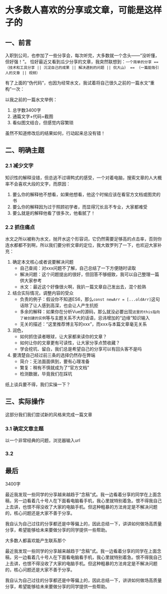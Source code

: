 # 大多数人喜欢的分享或文章，可能是这样子的

## 一、前言

入职到公司，也参加了一些分享会，每次听完，大多数就一个念头——“没听懂，但好强！”。
恰好最近又看到瓜少分享的文章，我突然联想到：`一个简单的分享 == （技术和工具分享 || 沉淀自己的成果 || 解决遇到的问题 || 侃大山） == （一篇能吸引人的文章 || 视频）`

有了上面的“伪代码”，也因为经常水文，我试着将自己很久之前的一篇水文“重构”一次：

以我之前的一篇水文举例：

1. 总字数3400字
2. 通篇文字+代码+截图
3. 看似图文结合，但感觉内容繁琐

虽然不知道修改后的结果如何，行动起来总没有错！

## 二、明确主题

### 2.1 减少文字

知识性的解释没错，但总逃不过填鸭式的感受，一个对着电脑，搜索文章的人大概率不会喜欢大段的文字，而原因：

1. 要么你的解释他不想看，如果他想看，他这个时候应该在看官方文档或图灵的书
2. 要么你的解释因为过于照顾初学者，而显得冗长且不专业，大家都难受
3. 要么就是的解释他看了很多次，他看腻了！

### 2.2 抓住痛点

水文之所以被称为水文，抛开水这个形容词，它仍然需要足够高的点击率，否则你连水都都不到啊，所以我们要分析文章的定位，我大致罗列了一下，也欢迎大家补充：

1. 确定本文核心或者说要解决问题
    - 自己查阅：对xxx问题不了解，自己总结了一下方便随时读取
    - 解决问题：这个问题提出的很好，但回答不够细致，我可以自己整理一篇供大家参考
    - 水文：最近这个好像很火啊，我扒一篇文章自己发出去，混个脸熟
2. 结合实际情况，调整内容的受众
    - 负责的例子：假设你不知道ES6，那么`const newArr = [...oldArr]`这句话除了让人感到高深，也会让人产生抗拒
    - 多余的解释：如果你在分析Vue的源码，那么就没必要出现`这里的this指向了被创建的实例`等与主题关系不大的话语，忌讳增加的“边缘”知识输入
    - 无关的描述：“这里推荐博主写的xxx”，而xxx与本篇文章毫无关系
3. 润色，
    - 如何抓住读者眼球，让大家都来读你的文章？
    - 如何让你的文章更有可读性，让大家分享点赞收藏？
    - 学会挖坑、留白，我们总是希望自己的分享可以有回头客不是吗
4. 要清楚自己经过前三条的选择仍然存在弊端
    - 简介：无法面面俱到，要有心理准备
    - 繁复：稍有不慎就成为了“官方文档”
    - 检测数据，毕竟我们在踩坑

纸上谈兵要不得，我们实操一下？

## 三、实际操作

这部分我们我们尝试新的风格来完成一篇文章

### 3.1 确定文章主题

以一个非常经典的问题，浏览器输入url


### 3.2


## 最后








3400字

最近我发现一些同学的分享越来越趋于“念稿”式。我一边看着分享的同学在上面念稿，另一边看着几十号人在下面看电脑看手机，我心里就特别着急。恨不得我自己上去讲，也恨不得没收了大家的电脑手机。但这种粗暴的方法肯定是不解决问题的，核心问题还是大家不善于分享。






我自认为自己过往的分享都还是中等偏上的，因此总结一下，讲讲如何做场高质量分享，希望能够给未来要做分享的同学提供一些帮助。


大多数人都喜欢能产生联系那个

最近我发现一些同学的分享越来越趋于“念稿”式。我一边看着分享的同学在上面念稿，另一边看着几十号人在下面看电脑看手机，我心里就特别着急。恨不得我自己上去讲，也恨不得没收了大家的电脑手机。但这种粗暴的方法肯定是不解决问题的，核心问题还是大家不善于分享。



我自认为自己过往的分享都还是中等偏上的，因此总结一下，讲讲如何做场高质量分享，希望能够给未来要做分享的同学提供一些帮助。

